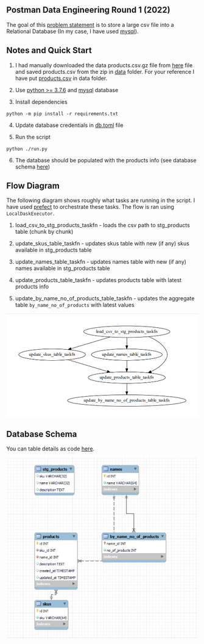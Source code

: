 ## Postman Data Engineering Round 1 (2022)
The goal of this [problem statement](https://drive.google.com/drive/folders/1X3qomdbjWU1oOTbBvxchTzjLMAwYBWFT) is to store a large csv file into a Relational Database (In my case, I have used [mysql](https://www.mysql.com/products/workbench/)).

## Notes and Quick Start
1. I had manually downloaded the data products.csv.gz file from [here](https://drive.google.com/drive/folders/1X3qomdbjWU1oOTbBvxchTzjLMAwYBWFT) file and saved products.csv from the zip in [data](./data) folder. For your reference I have put [products.csv](./data/products.csv) in data folder.

2. Use [python >= 3.7.6](https://www.python.org/downloads/release/python-376/) and [mysql](https://www.mysql.com/products/workbench/) database

3. Install dependencies
```console
python -m pip install -r requirements.txt
```

4. Update database credentials in [db.toml](./db.toml) file

5. Run the script
```console
python ./run.py
```

6. The database should be populated with the products info (see database schema [here](#database-schema))

## Flow Diagram
The following diagram shows roughly what tasks are running in the script. I have used [prefect](https://docs.prefect.io/) to orchestrate these tasks. The flow is ran using `LocalDaskExecutor`.

1. load_csv_to_stg_products_taskfn - loads the csv path to stg_products table (chunk by chunk)

2. update_skus_table_taskfn - updates skus table with new (if any) skus available in stg_products table

3. update_names_table_taskfn - updates names table with new (if any) names available in stg_products table

4. update_products_table_taskfn - updates products table with latest products info

5. update_by_name_no_of_products_table_taskfn - updates the aggregate table `by_name_no_of_products` with latest values

![](./flow_diagram.png)

## Database Schema
You can table details as code [here](./db/tables.py).

![](./db_schema.png)